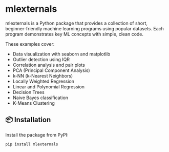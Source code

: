 # mlexternals

mlexternals is a Python package that provides a collection of short, beginner-friendly machine learning programs using popular datasets. Each program demonstrates key ML concepts with simple, clean code.

These examples cover:

- Data visualization with seaborn and matplotlib
- Outlier detection using IQR
- Correlation analysis and pair plots
- PCA (Principal Component Analysis)
- k-NN (k-Nearest Neighbors)
- Locally Weighted Regression
- Linear and Polynomial Regression
- Decision Trees
- Naive Bayes classification
- K-Means Clustering

## 📦 Installation

Install the package from PyPI:

```bash
pip install mlexternals

